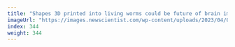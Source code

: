 ```yaml
---
title: "Shapes 3D printed into living worms could be future of brain implants"
imageUrl: "https://images.newscientist.com/wp-content/uploads/2023/04/05114158/SEI_150747213.jpg?width=788"
index: 344
weight: 344
---
```

